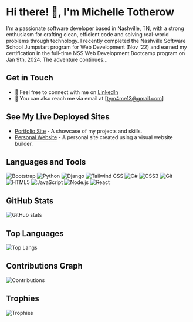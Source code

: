 # Hi there! 👋, I'm Michelle Totherow

I'm a passionate software developer based in Nashville, TN, with a strong enthusiasm for crafting clean, efficient code and solving real-world problems through technology. I recently completed the Nashville Software School Jumpstart program for Web Development (Nov '22) and earned my certification in the full-time NSS Web Development Bootcamp program on Jan 9th, 2024. The adventure continues...

## Get in Touch
- 💬 Feel free to connect with me on [LinkedIn](https://www.linkedin.com/in/michelletotherow/)
- 📧 You can also reach me via email at [tym4me13@gmail.com]

## See My Live Deployed Sites
- [Portfolio Site](https://thechelle13.github.io/) - A showcase of my projects and skills.
- [Personal Website](https://www.michelletotherow.com) - A personal site created using a visual website builder.
  
## Languages and Tools
![Bootstrap](https://img.shields.io/badge/-Bootstrap-563D7C?style=flat&logo=bootstrap)
![Python](https://img.shields.io/badge/-Python-3776AB?style=flat&logo=python)
![Django](https://img.shields.io/badge/-Django-092E20?style=flat&logo=django)
![Tailwind CSS](https://img.shields.io/badge/-Tailwind_CSS-38B2AC?style=flat&logo=tailwindcss)
![C#](https://img.shields.io/badge/-C%23-239120?style=flat&logo=c-sharp)
![CSS3](https://img.shields.io/badge/-CSS3-1572B6?style=flat&logo=css3)
![Git](https://img.shields.io/badge/-Git-F05032?style=flat&logo=git)
![HTML5](https://img.shields.io/badge/-HTML5-E34F26?style=flat&logo=html5)
![JavaScript](https://img.shields.io/badge/-JavaScript-F7DF1E?style=flat&logo=javascript)
![Node.js](https://img.shields.io/badge/-Node.js-339933?style=flat&logo=node.js)
![React](https://img.shields.io/badge/-React-61DAFB?style=flat&logo=react)

## GitHub Stats
![GitHub stats](https://github-readme-stats.vercel.app/api?username=thechelle13&show_icons=true&theme=radical)

## Top Languages
![Top Langs](https://github-readme-stats.vercel.app/api/top-langs/?username=thechelle13&layout=compact&theme=radical)

## Contributions Graph
![Contributions](https://github-readme-streak-stats.herokuapp.com/?user=thechelle13&theme=radical)

## Trophies
![Trophies](https://github-profile-trophy.vercel.app/?username=thechelle13&theme=radical)
